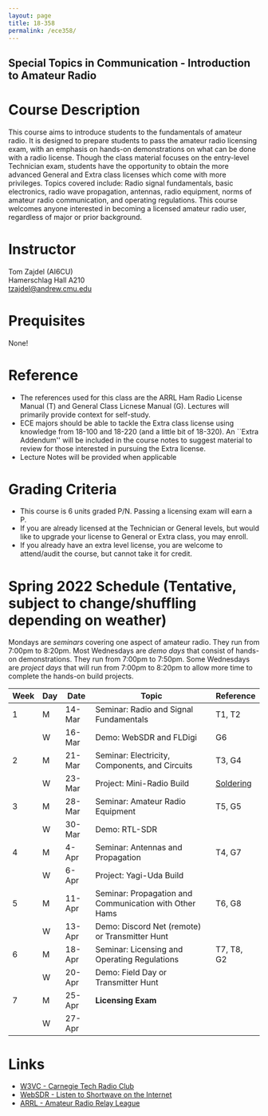 ```yaml
---
layout: page
title: 18-358
permalink: /ece358/
---
```


## Special Topics in Communication - Introduction to Amateur Radio

# Course Description
This course aims to introduce students to the fundamentals of amateur radio. It is designed to prepare students to pass the amateur radio licensing exam, with an emphasis on hands-on demonstrations on what can be done with a radio license.
Though the class material focuses on the entry-level Technician exam, students have the opportunity to obtain the more advanced General and Extra class licenses which come with more privileges.
Topics covered include: Radio signal fundamentals, basic electronics, radio wave propagation, antennas, radio equipment, norms of amateur radio communication, and operating regulations.
This course welcomes anyone interested in becoming a licensed amateur radio user, regardless of major or prior background.

# Instructor
Tom Zajdel (AI6CU)<br/>
Hamerschlag Hall A210<br/>
tzajdel@andrew.cmu.edu

# Prequisites
None!

# Reference
- The references used for this class are the ARRL Ham Radio License Manual (T) and General Class Licnese Manual (G). Lectures will primarily provide context for self-study.
- ECE majors should be able to tackle the Extra class license using knowledge from 18-100 and 18-220 (and a little bit of 18-320). An ``Extra Addendum'' will be included in the course notes to suggest material to review for those interested in pursuing the Extra license.
- Lecture Notes will be provided when applicable

# Grading Criteria
- This course is 6 units graded P/N. Passing a licensing exam will earn a P.
- If you are already licensed at the Technician or General levels, but would like to upgrade your license to General or Extra class, you may enroll.
- If you already have an extra level license, you are welcome to attend/audit the course, but cannot take it for credit.

# Spring 2022 Schedule (Tentative, subject to change/shuffling depending on weather)

Mondays are *seminars* covering one aspect of amateur radio. They run from 7:00pm to 8:20pm.
Most Wednesdays are *demo days* that consist of hands-on demonstrations. They run from 7:00pm to 7:50pm.
Some Wednesdays are *project days* that will run from 7:00pm to 8:20pm to allow more time to complete the hands-on build projects.

| Week | Day | Date | Topic | Reference |
| --- | --- | --- | --- | --- |
| 1 | M | 14-Mar | Seminar: Radio and Signal Fundamentals | T1, T2 |
|   | W | 16-Mar | Demo: WebSDR and FLDigi | G6 |
| 2 | M | 21-Mar | Seminar: Electricity, Components, and Circuits | T3, G4 |
|   | W | 23-Mar | Project: Mini-Radio Build | [Soldering](https://www.youtube.com/watch?v=Qps9woUGkvI) |
| 3 | M | 28-Mar | Seminar: Amateur Radio Equipment | T5, G5 |
|   | W | 30-Mar | Demo: RTL-SDR |  |
| 4 | M |  4-Apr | Seminar: Antennas and Propagation | T4, G7 |
|   | W |  6-Apr | Project: Yagi-Uda Build |  |
| 5 | M | 11-Apr | Seminar: Propagation and Communication with Other Hams | T6, G8 |
|   | W | 13-Apr | Demo: Discord Net (remote) or Transmitter Hunt |  |
| 6 | M | 18-Apr | Seminar: Licensing and Operating Regulations | T7, T8, G2 |
|   | W | 20-Apr | Demo: Field Day or Transmitter Hunt | |
| 7 | M | 25-Apr | **Licensing Exam** | |
|   | W | 27-Apr |  | |

# Links
- [W3VC - Carnegie Tech Radio Club](http://www.w3vc.org/)
- [WebSDR - Listen to Shortwave on the Internet](http://www.websdr.org/)
- [ARRL - Amateur Radio Relay League](http://www.arrl.org/what-is-ham-radio)

